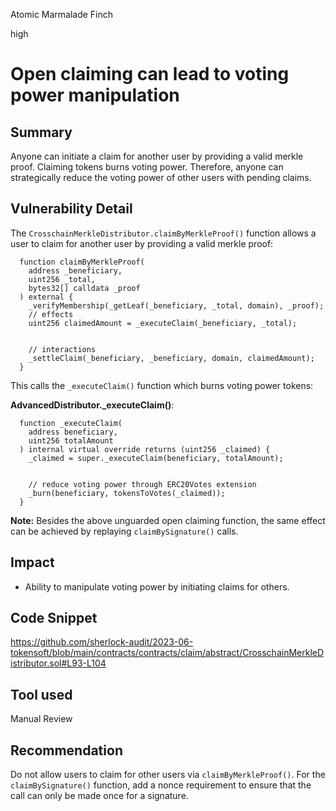 Atomic Marmalade Finch

high

# Open claiming can lead to voting power manipulation

## Summary
Anyone can initiate a claim for another user by providing a valid merkle proof. Claiming tokens burns voting power. Therefore, anyone can strategically reduce the voting power of other users with pending claims.

## Vulnerability Detail
The `CrosschainMerkleDistributor.claimByMerkleProof()` function allows a user to claim for another user by providing a valid merkle proof:

```solidity
  function claimByMerkleProof(
    address _beneficiary,
    uint256 _total,
    bytes32[] calldata _proof
  ) external {
    _verifyMembership(_getLeaf(_beneficiary, _total, domain), _proof);
    // effects
    uint256 claimedAmount = _executeClaim(_beneficiary, _total);


    // interactions
    _settleClaim(_beneficiary, _beneficiary, domain, claimedAmount);
  }
```

This calls the `_executeClaim()` function which burns voting power tokens:

**AdvancedDistributor._executeClaim()**:
```solidity
  function _executeClaim(
    address beneficiary,
    uint256 totalAmount
  ) internal virtual override returns (uint256 _claimed) {
    _claimed = super._executeClaim(beneficiary, totalAmount);


    // reduce voting power through ERC20Votes extension
    _burn(beneficiary, tokensToVotes(_claimed));
  }
```

**Note:** Besides the above unguarded open claiming function, the same effect can be achieved by replaying `claimBySignature()` calls.

## Impact
- Ability to manipulate voting power by initiating claims for others.

## Code Snippet
https://github.com/sherlock-audit/2023-06-tokensoft/blob/main/contracts/contracts/claim/abstract/CrosschainMerkleDistributor.sol#L93-L104

## Tool used
Manual Review

## Recommendation
Do not allow users to claim for other users via `claimByMerkleProof()`. For the `claimBySignature()` function, add a nonce requirement to ensure that the call can only be made once for a signature.
